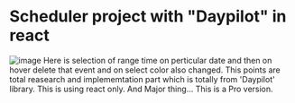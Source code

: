 # Scheduler project with "Daypilot" in react
![image](https://github.com/rupaligopalpatil/Scheduler/assets/144344445/a8b9e4bd-bc26-47c7-8f20-19e33768ee5a)
Here is selection of range time on perticular date and then on hover delete that event and on select color also changed.
This points are total reasearch and implememtation part which is totally from 'Daypilot' library.
This is using react only.
And Major thing... This is a Pro version.

